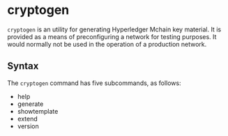 # cryptogen

`cryptogen` is an utility for generating Hyperledger Mchain key material.
It is provided as a means of preconfiguring a network for testing purposes.
It would normally not be used in the operation of a production network.

## Syntax

The ``cryptogen`` command has five subcommands, as follows:

  * help
  * generate
  * showtemplate
  * extend
  * version
